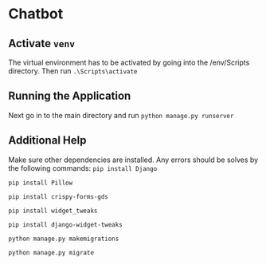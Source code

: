 # Chatbot

## Activate `venv`
The virtual environment has to be activated by going into the /env/Scripts directory. Then run
`.\Scripts\activate`

## Running the Application
Next go in to the main directory and run 
`python manage.py runserver`

## Additional Help
Make sure other dependencies are installed. Any errors should be solves by the following commands:
`pip install Django`

`pip install Pillow`

`pip install crispy-forms-gds`

`pip install widget_tweaks`

`pip install django-widget-tweaks`

`python manage.py makemigrations`

`python manage.py migrate`
